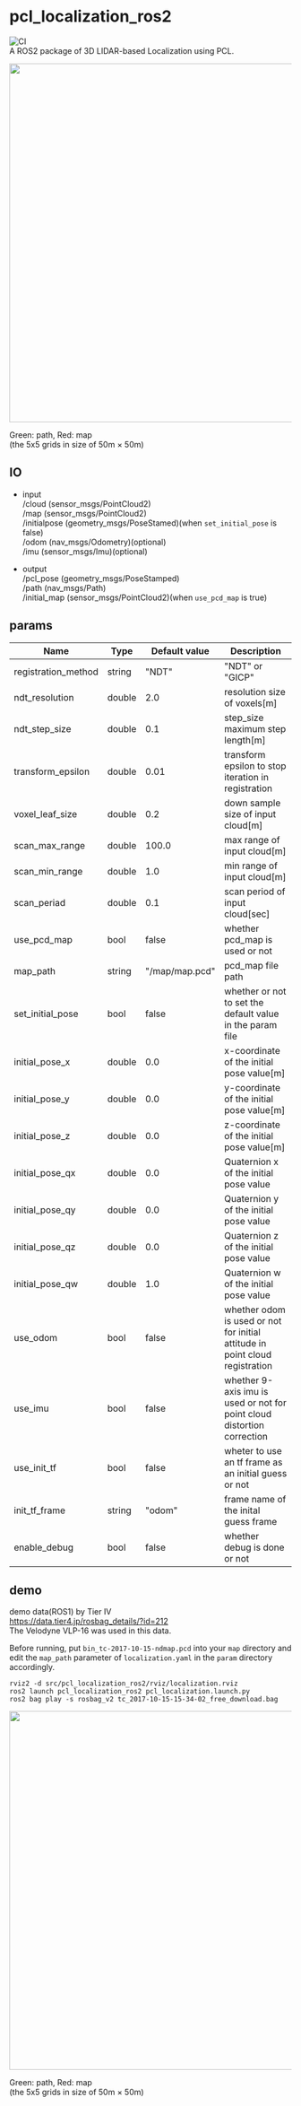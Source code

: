 # pcl_localization_ros2
![CI](https://github.com/rsasaki0109/pcl_localization_ros2/workflows/CI/badge.svg)  
A ROS2 package of 3D LIDAR-based Localization using PCL.

<img src="./images/path.png" width="640px">

Green: path, Red: map  
(the 5x5 grids in size of 50m × 50m)

## IO
- input  
/cloud  (sensor_msgs/PointCloud2)  
/map  (sensor_msgs/PointCloud2)  
/initialpose (geometry_msgs/PoseStamed)(when `set_initial_pose` is false)  
/odom (nav_msgs/Odometry)(optional)   
/imu  (sensor_msgs/Imu)(optional)  

- output  
/pcl_pose (geometry_msgs/PoseStamped)  
/path (nav_msgs/Path)  
/initial_map (sensor_msgs/PointCloud2)(when `use_pcd_map` is true)  

## params

|Name|Type|Default value|Description|
|---|---|---|---|
|registration_method|string|"NDT"|"NDT" or "GICP"|
|ndt_resolution|double|2.0|resolution size of voxels[m]|
|ndt_step_size|double|0.1|step_size maximum step length[m]|
|transform_epsilon|double|0.01|transform epsilon to stop iteration in registration|
|voxel_leaf_size|double|0.2|down sample size of input cloud[m]|
|scan_max_range|double|100.0|max range of input cloud[m]|
|scan_min_range|double|1.0|min range of input cloud[m]|
|scan_periad|double|0.1|scan period of input cloud[sec]|
|use_pcd_map|bool|false|whether pcd_map is used or not|
|map_path|string|"/map/map.pcd"|pcd_map file path|
|set_initial_pose|bool|false|whether or not to set the default value in the param file|
|initial_pose_x|double|0.0|x-coordinate of the initial pose value[m]|
|initial_pose_y|double|0.0|y-coordinate of the initial pose value[m]|
|initial_pose_z|double|0.0|z-coordinate of the initial pose value[m]|
|initial_pose_qx|double|0.0|Quaternion x of the initial pose value|
|initial_pose_qy|double|0.0|Quaternion y of the initial pose value|
|initial_pose_qz|double|0.0|Quaternion z of the initial pose value|
|initial_pose_qw|double|1.0|Quaternion w of the initial pose value|
|use_odom|bool|false|whether odom is used or not for initial attitude in point cloud registration|
|use_imu|bool|false|whether 9-axis imu is used or not for point cloud distortion correction|
|use_init_tf|bool|false|wheter to use an tf frame as an initial guess or not|
|init_tf_frame|string|"odom"|frame name of the inital guess frame|
|enable_debug|bool|false|whether debug is done or not|

## demo

demo data(ROS1) by Tier IV  
https://data.tier4.jp/rosbag_details/?id=212  
The Velodyne VLP-16 was used in this data.

Before running, put `bin_tc-2017-10-15-ndmap.pcd` into your `map` directory and  
edit the `map_path` parameter of `localization.yaml` in the `param` directory accordingly.
```
rviz2 -d src/pcl_localization_ros2/rviz/localization.rviz
ros2 launch pcl_localization_ros2 pcl_localization.launch.py
ros2 bag play -s rosbag_v2 tc_2017-10-15-15-34-02_free_download.bag
```

<img src="./images/path.png" width="640px">

Green: path, Red: map  
(the 5x5 grids in size of 50m × 50m)